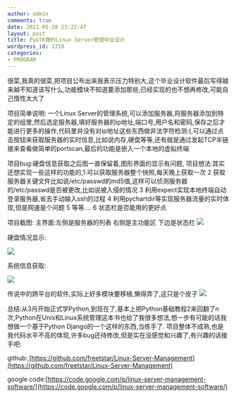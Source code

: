 ```yaml
---
author: admin
comments: true
date: 2011-05-28 23:22:47
layout: post
title: PyGTK做的Linux Server管理毕业设计
wordpress_id: 1718
categories:
- PROGRAM
---
```


很菜,我真的很菜,把项目公布出来我表示压力特别大,这个毕业设计软件最后写得越来越不知道该写什么,功能模块不知道要添加那些,已经实现的也不想再修改,可能自己惰性太大了

项目简单说明: 一个Linux Server的管理系统,可以添加服务器,将服务器添加到特定的组里,然后选定服务器,填好服务器的ip地址,端口号,用户名和密码,保存之后才能进行更多的操作,代码里并没有对ip地址这些东西做非法字符检测:(,可以通过点击按钮来获取服务器的实时信息,比如说内存,硬盘等等,还有就是通过发起TCP半链接来查看做简单的portscan,最后的功能是嵌入一个本地的虚拟终端

项目bug:硬盘信息获取之后图一直保留着,图形界面的显示有问题, 项目想法:其实还想实现一些这样的功能的,1:可以获取服务器整个快照,每天晚上获取一次 2 获取服务器关键文件比如说/etc/passwd的md5值,这样可以侦测服务器的/etc/passwd是否被更改,比如说被入侵的情况 3 利用expect实现本地终端自动登录服务器,省去手动输入ssh的过程 4 利用pychartdir等实现服务器流量的实时体现,但是网速是个问题 5 等等.... 6 状态栏是否能用的更好点

项目截图:     主界面:左侧是服务器的列表 右侧是主功能区 下边是状态栏     ![](http://i.imgur.com/xKLql.png)

硬盘情况显示:

![](http://i.imgur.com/kUCpV.png)

系统信息获取:

![](http://i.imgur.com/ryxYL.png)

传说中的跨平台的软件,实际上好多模块要移植,懒得弄了,这只是个皮子    ![](http://i.imgur.com/fZpAa.png)

总结:从3月开始正式学Python,到现在了,基本上把Python基础教程2来回翻了n次,Python在Unix和Linux系统管理这本书也给了我很多想法,想一步有可能的话我想做一个基于Python Django的一个这样的东西,当练手了.    项目整体不成熟,也是我代码水平不高的体现,许多bug还待修改,但是实在没感觉和兴趣了,有兴趣的话接手吧:

github:[ ](https://github.com/freetstar/Linux-Server-Management)[https://github.com/freetstar/Linux-Server-Management](https://github.com/freetstar/Linux-Server-Management)

google code:[https://code.google.com/p/linux-server-management-software/](https://code.google.com/p/linux-server-management-software/)
